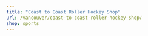 ```yaml
---
title: "Coast to Coast Roller Hockey Shop"
url: /vancouver/coast-to-coast-roller-hockey-shop/
shop: sports
---
```

